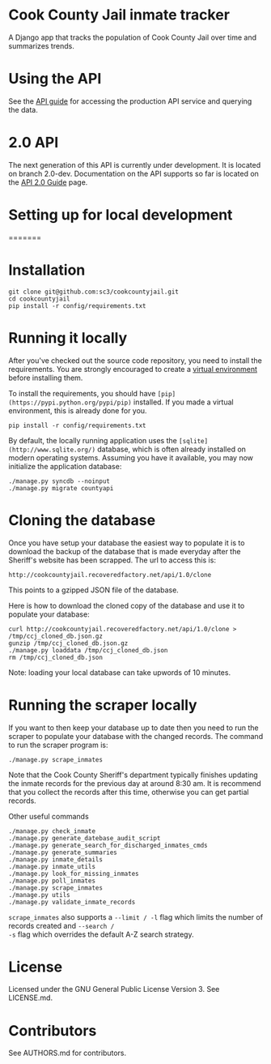 # Cook County Jail inmate tracker

A Django app that tracks the population of Cook County Jail over time
and summarizes trends.

# Using the API

See the [API guide](https://github.com/sc3/cookcountyjail/wiki/API-guide)
for accessing the production API service and querying the data.

# 2.0 API

The next generation of this API is currently under development. It is located on branch 2.0-dev.
Documentation on the API supports so far is located on the
[API 2.0 Guide](https://github.com/sc3/cookcountyjail/wiki/API-2.0-Guide) page.

# Setting up for local development
=======
# Installation

```
git clone git@github.com:sc3/cookcountyjail.git
cd cookcountyjail
pip install -r config/requirements.txt
```

# Running it locally

After you've checked out the source code repository, you need to install the requirements. You are strongly encouraged
to create a [virtual environment](https://pypi.python.org/pypi/virtualenv) before installing them.

To install the requirements, you should have `[pip](https://pypi.python.org/pypi/pip)` installed. If you made a virtual environment, this is already done for you.

    pip install -r config/requirements.txt

By default, the locally running application uses the `[sqlite](http://www.sqlite.org/)` database, which is often already installed on modern operating systems. Assuming you have it available, you may now initialize the application database:

    ./manage.py syncdb --noinput
    ./manage.py migrate countyapi

# Cloning the database

Once you have setup your database the easiest way to populate it is to download the backup of the
database that is made everyday after the Sheriff's website has been scrapped. The url to access this is:

    http://cookcountyjail.recoveredfactory.net/api/1.0/clone

This points to a gzipped JSON file of the database.

Here is how to download the cloned copy of the database and use it to populate your database:

```
curl http://cookcountyjail.recoveredfactory.net/api/1.0/clone > /tmp/ccj_cloned_db.json.gz
gunzip /tmp/ccj_cloned_db.json.gz
./manage.py loaddata /tmp/ccj_cloned_db.json
rm /tmp/ccj_cloned_db.json
```

Note: loading your local database can take upwords of 10 minutes.

# Running the scraper locally

If you want to then keep your database up to date then you need to run the scraper to populate
your database with the changed records. The command to run the scraper program is:

```
./manage.py scrape_inmates
```

Note that the Cook County Sheriff's department typically finishes updating the inmate records for the previous day
at around 8:30 am. It is recommend that you collect the records after this time, otherwise you can get partial
records.

Other useful commands
```
./manage.py check_inmate
./manage.py generate_datebase_audit_script
./manage.py generate_search_for_discharged_inmates_cmds
./manage.py generate_summaries
./manage.py inmate_details
./manage.py inmate_utils
./manage.py look_for_missing_inmates
./manage.py poll_inmates
./manage.py scrape_inmates
./manage.py utils
./manage.py validate_inmate_records
```

<code>scrape_inmates</code> also supports a <code>--limit / -l</code>
flag which limits the number of records created and <code>--search /
-s</code> flag which overrides the default A-Z search strategy.

# License

Licensed under the GNU General Public License Version 3.
See LICENSE.md.

# Contributors

See AUTHORS.md for contributors.
